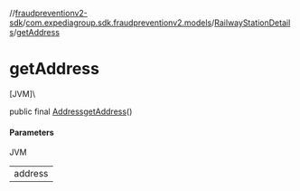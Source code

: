 //[fraudpreventionv2-sdk](../../../index.md)/[com.expediagroup.sdk.fraudpreventionv2.models](../index.md)/[RailwayStationDetails](index.md)/[getAddress](get-address.md)

# getAddress

[JVM]\

public final [Address](../-address/index.md)[getAddress](get-address.md)()

#### Parameters

JVM

| |
|---|
| address |
